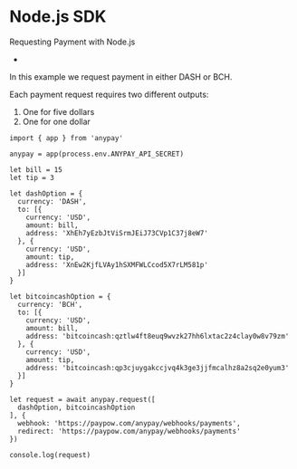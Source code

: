 # Node.js SDK

Requesting Payment with Node.js

-

In this example we request payment in either DASH or BCH. 

Each payment request requires two different outputs:

1. One for five dollars
2. One for one dollar

```
import { app } from 'anypay'

anypay = app(process.env.ANYPAY_API_SECRET)

let bill = 15
let tip = 3

let dashOption = {
  currency: 'DASH',
  to: [{
    currency: 'USD',
    amount: bill,
    address: 'XhEh7yEzbJtViSrmJEiJ73CVp1C37j8eW7'
  }, {
    currency: 'USD',
    amount: tip,
    address: 'XnEw2KjfLVAy1hSXMFWLCcod5X7rLM581p'
  }]
}

let bitcoincashOption = {
  currency: 'BCH',
  to: [{
    currency: 'USD',
    amount: bill,
    address: 'bitcoincash:qztlw4ft8euq9wvzk27hh6lxtac2z4clay0w8v79zm'
  }, {
    currency: 'USD',
    amount: tip,
    address: 'bitcoincash:qp3cjuygakccjvq4k3ge3jjfmcalhz8a2sq2e0yum3'
  }]
}

let request = await anypay.request([
  dashOption, bitcoincashOption
], {
  webhook: 'https://paypow.com/anypay/webhooks/payments',
  redirect: 'https://paypow.com/anypay/webhooks/payments'
})

console.log(request)
```